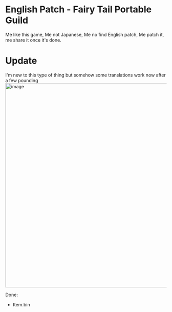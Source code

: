 # English Patch - Fairy Tail Portable Guild

Me like this game,
Me not Japanese,
Me no find English patch,
Me patch it,
me share it once it's done.


# Update

I'm new to this type of thing but somehow some translations work now after a few pounding
<img width="1127" height="637" alt="image" src="https://github.com/user-attachments/assets/c576778f-11c6-4524-8b02-5bd882df0459" />


Done:
- Item.bin
